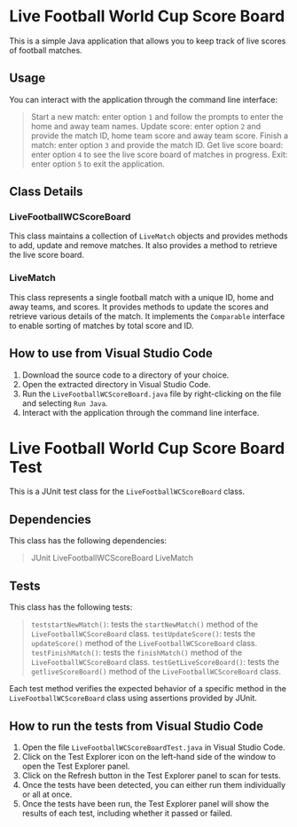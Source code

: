 # Live Football World Cup Score Board

This is a simple Java application that allows you to keep track of live scores of football matches.

## Usage

You can interact with the application through the command line interface:

> Start a new match: enter option `1` and follow the prompts to enter the home and away team names.
> Update score: enter option `2` and provide the match ID, home team score and away team score.
> Finish a match: enter option `3` and provide the match ID.
> Get live score board: enter option `4` to see the live score board of matches in progress.
> Exit: enter option `5` to exit the application.

## Class Details

### LiveFootballWCScoreBoard

This class maintains a collection of `LiveMatch` objects and provides methods to add, update and remove matches. It also provides a method to retrieve the live score board.

### LiveMatch

This class represents a single football match with a unique ID, home and away teams, and scores. It provides methods to update the scores and retrieve various details of the match. It implements the `Comparable` interface to enable sorting of matches by total score and ID.

## How to use from Visual Studio Code

1. Download the source code to a directory of your choice.
2. Open the extracted directory in Visual Studio Code.
3. Run the `LiveFootballWCScoreBoard.java` file by right-clicking on the file and selecting `Run Java`.
4. Interact with the application through the command line interface.


# Live Football World Cup Score Board Test

This is a JUnit test class for the `LiveFootballWCScoreBoard` class. 

## Dependencies

This class has the following dependencies:

> JUnit
> LiveFootballWCScoreBoard
> LiveMatch

## Tests 

This class has the following tests:

> `teststartNewMatch()`: tests the `startNewMatch()` method of the `LiveFootballWCScoreBoard` class.
> `testUpdateScore()`: tests the `updateScore()` method of the `LiveFootballWCScoreBoard` class.
> `testFinishMatch()`: tests the `finishMatch()` method of the `LiveFootballWCScoreBoard` class.
> `testGetLiveScoreBoard()`: tests the `getliveScoreBoard()` method of the `LiveFootballWCScoreBoard` class.
 
Each test method verifies the expected behavior of a specific method in the `LiveFootballWCScoreBoard` class using assertions provided by JUnit.

## How to run the tests from Visual Studio Code

1. Open the file `LiveFootballWCScoreBoardTest.java` in Visual Studio Code.
2. Click on the Test Explorer icon on the left-hand side of the window to open the Test Explorer panel.
3. Click on the Refresh button in the Test Explorer panel to scan for tests.
4. Once the tests have been detected, you can either run them individually or all at once.
5. Once the tests have been run, the Test Explorer panel will show the results of each test, including whether it passed or failed.
